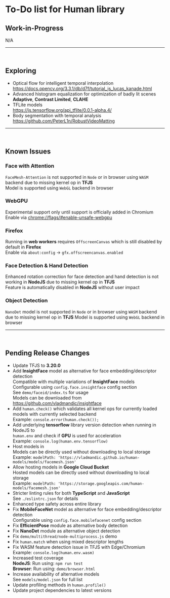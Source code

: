 # To-Do list for Human library

## Work-in-Progress

N/A

<hr><br>

## Exploring

- Optical flow for intelligent temporal interpolation  
  <https://docs.opencv.org/3.3.1/db/d7f/tutorial_js_lucas_kanade.html>
- Advanced histogram equalization for optimization of badly lit scenes  
  **Adaptive**, **Contrast Limited**, **CLAHE**
- TFLite models  
  <https://js.tensorflow.org/api_tflite/0.0.1-alpha.4/>
- Body segmentation with temporal analysis  
  <https://github.com/PeterL1n/RobustVideoMatting>

<hr><br>

## Known Issues

### Face with Attention

`FaceMesh-Attention` is not supported in `Node` or in browser using `WASM` backend due to missing kernel op in **TFJS**  
Model is supported using `WebGL` backend in browser

### WebGPU

Experimental support only until support is officially added in Chromium  
Enable via <chrome://flags/#enable-unsafe-webgpu>

### Firefox

Running in **web workers** requires `OffscreenCanvas` which is still disabled by default in **Firefox**  
Enable via `about:config` -> `gfx.offscreencanvas.enabled`

### Face Detection & Hand Detection

Enhanced rotation correction for face detection and hand detection is not working in **NodeJS** due to missing kernel op in **TFJS**  
Feature is automatically disabled in **NodeJS** without user impact  

### Object Detection

`NanoDet` model is not supported in `Node` or in browser using `WASM` backend due to missing kernel op in **TFJS**
Model is supported using `WebGL` backend in browser

<hr><br>

## Pending Release Changes

- Update TFJS to **3.20.0**
- Add **InsightFace** model as alternative for face embedding/descriptor detection  
  Compatible with multiple variations of **InsightFace** models  
  Configurable using `config.face.insightface` config section  
  See `demo/faceid/index.ts` for usage  
  Models can be downloaded from <https://github.com/vladmandic/insightface>  
- Add `human.check()` which validates all kernel ops for currently loaded models with currently selected backend  
  Example: `console.error(human.check());`  
- Add underlying **tensorflow** library version detection when running in NodeJS to  
  `human.env` and check if **GPU** is used for acceleration  
  Example: `console.log(human.env.tensorflow)`  
- Host models in <human-models>  
  Models can be directly used without downloading to local storage  
  Example: `modelPath: 'https://vladmandic.github.io/human-models/models/facemesh.json'`  
- Allow hosting models in **Google Cloud Bucket**  
  Hosted models can be directly used without downloading to local storage  
  Example: `modelPath: 'https://storage.googleapis.com/human-models/facemesh.json'`  
- Stricter linting rules for both **TypeScript** and **JavaScript**  
  See `./eslintrc.json` for details  
- Enhanced type safety across entire library  
- Fix **MobileFaceNet** model as alternative for face embedding/descriptor detection  
  Configurable using `config.face.mobilefacenet` config section  
- Fix **EfficientPose** module as alternative body detection  
- Fix **NanoDet** module as alternative object detection  
- Fix `demo/multithread/node-multiprocess.js` demo  
- Fix `human.match` when using mixed descriptor lengths  
- Fix WASM feature detection issue in TFJS with Edge/Chromium  
  Example: `console.log(human.env.wasm)`  
- Increased test coverage  
  **NodeJS**: Run using: `npm run test`  
  **Browser**: Run using: `demo/browser.html`  
- Increase availability of alternative models  
  See `models/model.json` for full list  
- Update profiling methods in `human.profile()`  
- Update project dependencies to latest versions  
